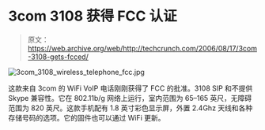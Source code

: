 # 3com 3108 获得 FCC 认证

> 原文：<https://web.archive.org/web/http://techcrunch.com/2006/08/17/3com-3108-gets-fcced/>

![3com_3108_wireless_telephone_fcc.jpg](img/13d374df637a08ce745acad6c46ab367.png)

这款来自 3com 的 WiFi VoIP 电话刚刚获得了 FCC 的批准。3108 SIP 和不提供 Skype 兼容性。它在 802.11b/g 网络上运行，室内范围为 65–165 英尺，无障碍范围为 820 英尺。这款手机配有 1.8 英寸彩色显示屏，外置 2.4Ghz 天线和各种存储号码的选项。它的固件也可以通过 WiFi 更新。